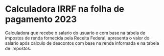 # Calculadora IRRF na folha de pagamento 2023


Calculadora que recebe o salario do usuario e com base na tabela de impostos de renda fornecida pela Receita Federal, apresenta o valor do salario após calculo de descontos com base na renda informada e na tabela de impostos. 


